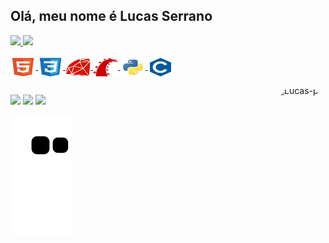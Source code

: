 ## Olá, meu nome é Lucas Serrano

<div align="center" style="display:flex; flex-direction: row;">
  <a href="https://github.com/SerranoZz">
    <img height="180em" src="https://github-readme-stats.vercel.app/api?username=SerranoZz&show_icons=true&theme=dracula&include_all_commits=true&count_private=false"/>
  <img height="180em" src="https://github-readme-stats.vercel.app/api/top-langs/?username=SerranoZz&layout=compact&langs_count=7&theme=dracula&count_private=false"/>
</div>

<div style="display: inline_block"><br>
  <img align="center" alt="Lucas-HTML" height="30" width="40" src="https://raw.githubusercontent.com/devicons/devicon/master/icons/html5/html5-original.svg">
  <img align="center" alt="Lucas-CSS" height="30" width="40" src="https://raw.githubusercontent.com/devicons/devicon/master/icons/css3/css3-original.svg">
  <img align="center" alt="Lucas-Ruby" height="30" width="40" src="https://raw.githubusercontent.com/devicons/devicon/1119b9f84c0290e0f0b38982099a2bd027a48bf1/icons/ruby/ruby-plain.svg">
  <img align="center" alt="Lucas-Rails" height="30" width="40" src="https://raw.githubusercontent.com/devicons/devicon/1119b9f84c0290e0f0b38982099a2bd027a48bf1/icons/rails/rails-plain.svg">
  <img align="center" alt="Lucas-Python" height="30" width="40" src="https://raw.githubusercontent.com/devicons/devicon/master/icons/python/python-original.svg">
  <img align="center" alt="Lucas-C" height="30" width="40" src="https://raw.githubusercontent.com/devicons/devicon/1119b9f84c0290e0f0b38982099a2bd027a48bf1/icons/c/c-plain.svg">
  
  <img align="right" alt="Lucas-pic" height="150" style="border-radius:50px;" 
       src="https://i.pinimg.com/474x/45/c5/0a/45c50ad4a3a5ae9a22ee9f57a031863a.jpg">
</div>
  
  ##
 
<div> 
 
  <a href="https://instagram.com/lucasdserrano" target="_blank"><img src="https://img.shields.io/badge/-Instagram-%23E4405F?style=for-the-badge&logo=instagram&logoColor=white" target="_blank"></a> 
  <a href = "mailto:lucas_serrano@id.uff.br"><img src="https://img.shields.io/badge/-Gmail-%23333?style=for-the-badge&logo=gmail&logoColor=white" target="_blank"></a>
  <a href="https://www.linkedin.com/in/lucas-serrano-296651225/" target="_blank"><img src="https://img.shields.io/badge/-LinkedIn-%230077B5?style=for-the-badge&logo=linkedin&logoColor=white" target="_blank"></a> 
 
 
</div>
  
   ![Snake animation](https://github.com/rafaballerini/rafaballerini/blob/output/github-contribution-grid-snake.svg)

